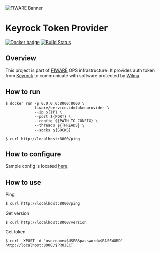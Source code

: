 ![FIWARE Banner](https://nexus.lab.fiware.org/content/images/fiware-logo1.png)

# Keyrock Token Provider
[![Docker badge](https://img.shields.io/docker/pulls/fiware/service.keyrocktokenprovider.svg)](https://hub.docker.com/r/fiware/service.keyrocktokenprovider/)
[![Build Status](https://travis-ci.org/FIWARE-Ops/KeyrockTokenProvider.svg?branch=master)](https://travis-ci.org/FIWARE-Ops/KeyrockTokenProvider)

## Overview
This project is part of [FIWARE](https://fiware.org) OPS infrastructure.
It provides auth token from [Keyrock](https://fiware-idm.readthedocs.io/en/latest/) to communicate with software protected by [Wilma](https://fiware-pep-proxy.readthedocs.io/en/latest/).

## How to run
```console
$ docker run -p 0.0.0.0:8000:8000 \
             fiware/service.idmtokenprovider \
             --ip ${IP} \
             --port ${PORT} \
             --config ${PATH_TO_CONFIG} \
             --threads ${THREADS} \
             --socks ${SOCKS}
```
```console
$ curl http://localhost:8000/ping
```
## How to configure
Sample config is located [here](./config.json.example).

## How to use
Ping
```console
$ curl http://localhost:8000/ping
```
Get version
```console
$ curl http://localhost:8000/version
```
Get token
```console
$ curl -XPOST -d "username=$USER&password=$PASSWORD" http://localhost:8000/$PROJECT
```